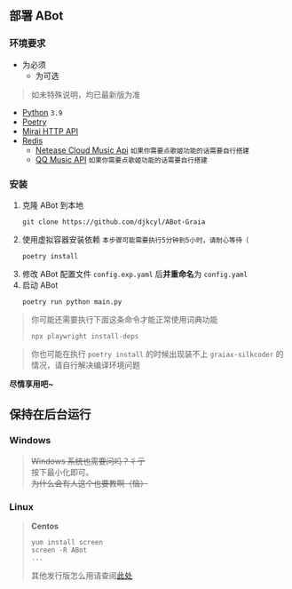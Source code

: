 ## 部署 ABot

### 环境要求

- 为必须
  - 为可选
>如未特殊说明，均已最新版为准
- [Python](https://www.python.org/) `3.9`
- [Poetry](https://python-poetry.org/)
- [Mirai HTTP API](https://github.com/project-mirai/mirai-api-http)
- [Redis](https://redis.io/)
  - [Netease Cloud Music Api](https://github.com/Binaryify/NeteaseCloudMusicApi) `如果你需要点歌姬功能的话需要自行搭建`
  - [QQ Music API](https://github.com/Rain120/qq-music-api) `如果你需要点歌姬功能的话需要自行搭建`

### 安装

1. 克隆 ABot 到本地
   ```shell
   git clone https://github.com/djkcyl/ABot-Graia
   ```
1. 使用虚拟容器安装依赖   `本步骤可能需要执行5分钟到5小时，请耐心等待（`
   ```shell
   poetry install
   ```
2. 修改 ABot 配置文件 `config.exp.yaml` 后**并重命名**为 `config.yaml`
3. 启动 ABot
   ```shell
   poetry run python main.py
   ```

> 你可能还需要执行下面这条命令才能正常使用词典功能
>
> ```shell
> npx playwright install-deps
> ```

> 你也可能在执行 `poetry install` 的时候出现装不上 `graiax-silkcoder` 的情况，请自行解决编译环境问题

**尽情享用吧~**

## 保持在后台运行

### **Windows**

> ~~Windows 系统也需要问吗？彳亍~~<br>
> 按下最小化即可。<br>
> ~~为什么会有人这个也要教啊（恼）~~<br>

### **Linux**

> **Centos**
>
> ```shell
> yum install screen
> screen -R ABot
> ...
> ```
>
> 其他发行版怎么用请查阅[此处](https://zhuanlan.zhihu.com/p/26683968)
